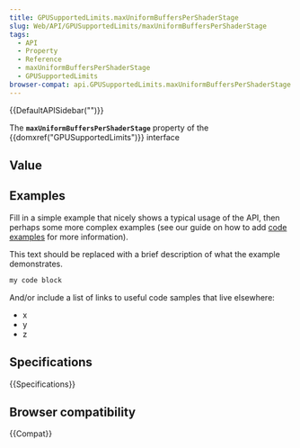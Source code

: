 ```yaml
---
title: GPUSupportedLimits.maxUniformBuffersPerShaderStage
slug: Web/API/GPUSupportedLimits/maxUniformBuffersPerShaderStage
tags:
  - API
  - Property
  - Reference
  - maxUniformBuffersPerShaderStage
  - GPUSupportedLimits
browser-compat: api.GPUSupportedLimits.maxUniformBuffersPerShaderStage
---
```

{{DefaultAPISidebar("")}}

The **`maxUniformBuffersPerShaderStage`** property of the {{domxref("GPUSupportedLimits")}} interface 

## Value



## Examples

Fill in a simple example that nicely shows a typical usage of the API, then perhaps some more complex examples (see our guide on how to add [code examples](/en-US/docs/MDN/Contribute/Structures/Code_examples) for more information).

This text should be replaced with a brief description of what the example demonstrates.

```js
my code block
```

And/or include a list of links to useful code samples that live elsewhere:

*   x
*   y
*   z

## Specifications

{{Specifications}}

## Browser compatibility

{{Compat}}


